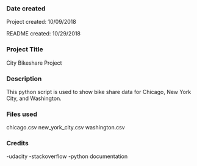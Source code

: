 ### Date created
Project created: 10/09/2018

README created: 10/29/2018

### Project Title
City Bikeshare Project

### Description
This python script is used to show bike share data for Chicago, New York City, and Washington.

### Files used
chicago.csv
new_york_city.csv
washington.csv

### Credits
-udacity
-stackoverflow
-python documentation
